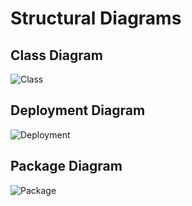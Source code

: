 # Structural Diagrams
## Class Diagram
![Class]( )
## Deployment Diagram
![Deployment](https://user-images.githubusercontent.com/94445728/142799393-82f3d547-7098-40ea-9505-e81d0c0f6432.png)
## Package Diagram
![Package](https://user-images.githubusercontent.com/94445728/142799462-5aa56f92-9ab8-482d-a660-e54179b796f2.png)

